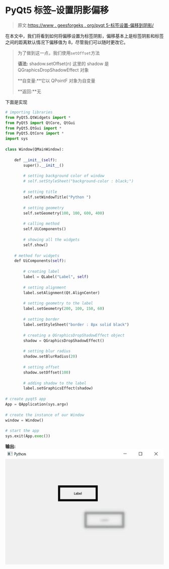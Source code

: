 # PyQt5 标签–设置阴影偏移

> 原文:[https://www . geesforgeks . org/pyqt 5-标签设置-偏移到阴影/](https://www.geeksforgeeks.org/pyqt5-label-setting-offset-to-the-shadow/)

在本文中，我们将看到如何将偏移设置为标签阴影，偏移基本上是标签阴影和标签之间的距离默认情况下偏移值为 8，尽管我们可以随时更改它。

> 为了做到这一点，我们使用`setOffset`方法
> 
> **语法:** shadow.setOffset(n)
> 这里的 shadow 是 QGraphicsDropShadowEffect 对象
> 
> **自变量:**它以 QPointF 对象为自变量
> 
> **返回:**无

下面是实现

```py
# importing libraries
from PyQt5.QtWidgets import * 
from PyQt5 import QtCore, QtGui
from PyQt5.QtGui import * 
from PyQt5.QtCore import *
import sys

class Window(QMainWindow):

    def __init__(self):
        super().__init__()

        # setting background color of window
        # self.setStyleSheet("background-color : black;")

        # setting title
        self.setWindowTitle("Python ")

        # setting geometry
        self.setGeometry(100, 100, 600, 400)

        # calling method
        self.UiComponents()

        # showing all the widgets
        self.show()

    # method for widgets
    def UiComponents(self):

        # creating label
        label = QLabel("Label", self)

        # setting alignment
        label.setAlignment(Qt.AlignCenter)

        # setting geometry to the label
        label.setGeometry(200, 100, 150, 60)

        # setting border
        label.setStyleSheet("border : 8px solid black")

        # creating a QGraphicsDropShadowEffect object
        shadow = QGraphicsDropShadowEffect()

        # setting blur radius
        shadow.setBlurRadius(20)

        # setting offset
        shadow.setOffset(100)

        # adding shadow to the label
        label.setGraphicsEffect(shadow)

# create pyqt5 app
App = QApplication(sys.argv)

# create the instance of our Window
window = Window()

# start the app
sys.exit(App.exec())
```

**输出:**
![](img/060b828acabc810f440ef111c31333e4.png)